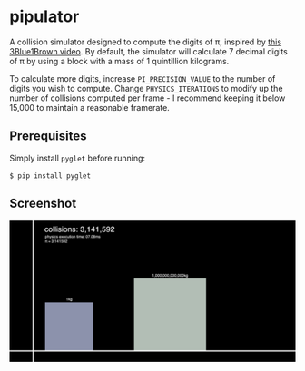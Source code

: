 # pipulator
A collision simulator designed to compute the digits of π, inspired by [this 3Blue1Brown video](https://www.youtube.com/watch?v=HEfHFsfGXjs). By default, the simulator will calculate 7 decimal digits of π by using a block with a mass of 1 quintillion kilograms.

To calculate more digits, increase `PI_PRECISION_VALUE` to the number of digits you wish to compute. Change `PHYSICS_ITERATIONS` to modify up the number of collisions computed per frame - I recommend keeping it below 15,000 to maintain a reasonable framerate.

## Prerequisites
Simply install `pyglet` before running:
```
$ pip install pyglet
```

## Screenshot
![Pipulator Screenshot](screenshot.png)
